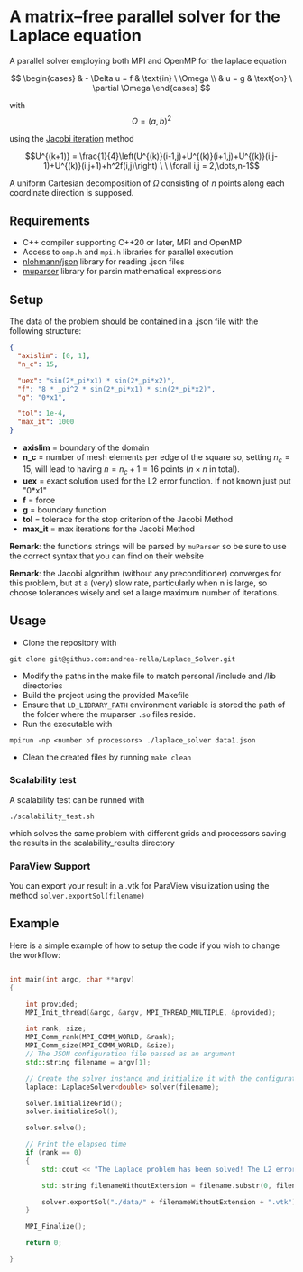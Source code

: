 # A matrix–free parallel solver for the Laplace equation

A parallel solver employing both MPI and OpenMP for the laplace equation

$$
\begin{cases}
& - \Delta u = f & \text{in} \ \Omega \\
& u = g & \text{on} \ \partial \Omega
\end{cases}
$$

with $$\Omega = (a,b)^2$$

using the [Jacobi iteration](http://personalpages.to.infn.it/~mignone/Numerical_Algorithms/ch10_elliptic_pde.pdf) method

$$U^{(k+1)} = \frac{1}{4}\left(U^{(k)}(i-1,j)+U^{(k)}(i+1,j)+U^{(k)}(i,j-1)+U^{(k)}(i,j+1)+h^2f(i,j)\right) \ \ \forall i,j = 2,\dots,n-1$$

A uniform Cartesian decomposition of $\Omega$ consisting of $n$ points along each coordinate direction is supposed.

## Requirements

- C++ compiler supporting C++20 or later, MPI and OpenMP
- Access to `omp.h` and `mpi.h` libraries for parallel execution
- [nlohmann/json](https://github.com/nlohmann/json) library for reading .json files
- [muparser](https://github.com/beltoforion/muparser) library for parsin mathematical expressions

## Setup

The data of the problem should be contained in a .json file with the following structure:

```json
{
  "axislim": [0, 1],
  "n_c": 15,

  "uex": "sin(2*_pi*x1) * sin(2*_pi*x2)",
  "f": "8 * _pi^2 * sin(2*_pi*x1) * sin(2*_pi*x2)",
  "g": "0*x1",

  "tol": 1e-4,
  "max_it": 1000
}
```

- **axislim** = boundary of the domain
- **n_c** = number of mesh elements per edge of the square so, setting $n_c = 15$, will lead to having $n = n_c +1 = 16$ points ($n \times n$ in total).
- **uex** = exact solution used for the L2 error function. If not known just put "0\*x1"
- **f** = force
- **g** = boundary function
- **tol** = tolerace for the stop criterion of the Jacobi Method
- **max_it** = max iterations for the Jacobi Method

**Remark**: the functions strings will be parsed by `muParser` so be sure to use the correct syntax that you can find on their website

**Remark**: the Jacobi algorithm (without any preconditioner) converges for this problem, but at a (very) slow rate, particularly when n is large, so choose tolerances wisely and set a large maximum number of iterations.

## Usage

- Clone the repository with

```
git clone git@github.com:andrea-rella/Laplace_Solver.git
```

- Modify the paths in the make file to match personal /include and /lib directories
- Build the project using the provided Makefile
- Ensure that `LD_LIBRARY_PATH` environment variable is stored the path of the folder where the muparser `.so` files reside.
- Run the executable with

```
mpirun -np <number of processors> ./laplace_solver data1.json
```

- Clean the created files by running `make clean`

### Scalability test

A scalability test can be runned with

```
./scalability_test.sh
```

which solves the same problem with different grids and processors saving the results in the scalability_results directory

### ParaView Support

You can export your result in a .vtk for ParaView visulization using the method `solver.exportSol(filename)`

## Example

Here is a simple example of how to setup the code if you wish to change the workflow:

```cpp

int main(int argc, char **argv)
{

    int provided;
    MPI_Init_thread(&argc, &argv, MPI_THREAD_MULTIPLE, &provided);

    int rank, size;
    MPI_Comm_rank(MPI_COMM_WORLD, &rank);
    MPI_Comm_size(MPI_COMM_WORLD, &size);
    // The JSON configuration file passed as an argument
    std::string filename = argv[1];

    // Create the solver instance and initialize it with the configuration file
    laplace::LaplaceSolver<double> solver(filename);

    solver.initializeGrid();
    solver.initializeSol();

    solver.solve();

    // Print the elapsed time
    if (rank == 0)
    {
        std::cout << "The Laplace problem has been solved! The L2 error is: " << solver.L2error() << std::endl;

        std::string filenameWithoutExtension = filename.substr(0, filename.find_last_of("."));

        solver.exportSol("./data/" + filenameWithoutExtension + ".vtk");
    }

    MPI_Finalize();

    return 0;

}
```
